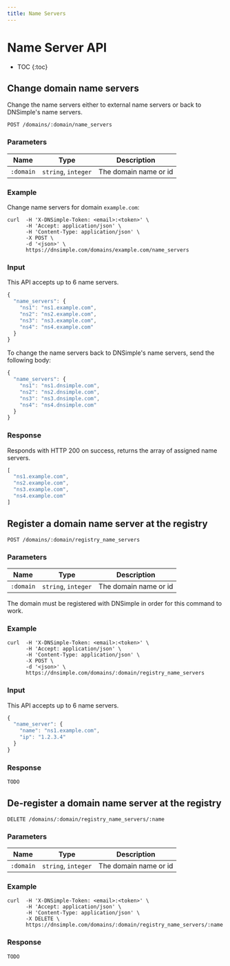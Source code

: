 ```yaml
---
title: Name Servers
---
```


# Name Server API

* TOC
{:toc}


## Change domain name servers

Change the name servers either to external name servers or back to DNSimple's name servers.

    POST /domains/:domain/name_servers

### Parameters

| Name | Type | Description |
| -----|------|-------------|
`:domain` | `string`, `integer` | The domain name or id

### Example

Change name servers for domain `example.com`:

    curl  -H 'X-DNSimple-Token: <email>:<token>' \
          -H 'Accept: application/json' \
          -H 'Content-Type: application/json' \
          -X POST \
          -d '<json>' \
          https://dnsimple.com/domains/example.com/name_servers

### Input

This API accepts up to 6 name servers.

~~~ js
{
  "name_servers": {
    "ns1": "ns1.example.com",
    "ns2": "ns2.example.com",
    "ns3": "ns3.example.com",
    "ns4": "ns4.example.com"
  }
}
~~~

To change the name servers back to DNSimple's name servers, send the following body:

~~~ js
{
  "name_servers": {
    "ns1": "ns1.dnsimple.com",
    "ns2": "ns2.dnsimple.com",
    "ns3": "ns3.dnsimple.com",
    "ns4": "ns4.dnsimple.com"
  }
}
~~~

### Response

Responds with HTTP 200 on success, returns the array of assigned name servers.

~~~ js
[
  "ns1.example.com",
  "ns2.example.com",
  "ns3.example.com",
  "ns4.example.com"
]
~~~


## Register a domain name server at the registry

    POST /domains/:domain/registry_name_servers

### Parameters

| Name | Type | Description |
| -----|------|-------------|
`:domain` | `string`, `integer` | The domain name or id

The domain must be registered with DNSimple in order for this command to work.

### Example

    curl  -H 'X-DNSimple-Token: <email>:<token>' \
          -H 'Accept: application/json' \
          -H 'Content-Type: application/json' \
          -X POST \
          -d '<json>' \
          https://dnsimple.com/domains/:domain/registry_name_servers

### Input

This API accepts up to 6 name servers.

~~~ js
{
  "name_server": {
    "name": "ns1.example.com",
    "ip": "1.2.3.4"
  }
}
~~~

### Response

~~~ js
TODO
~~~


## De-register a domain name server at the registry

    DELETE /domains/:domain/registry_name_servers/:name

### Parameters

| Name | Type | Description |
| -----|------|-------------|
`:domain` | `string`, `integer` | The domain name or id

### Example

    curl  -H 'X-DNSimple-Token: <email>:<token>' \
          -H 'Accept: application/json' \
          -H 'Content-Type: application/json' \
          -X DELETE \
          https://dnsimple.com/domains/:domain/registry_name_servers/:name

### Response

~~~ js
TODO
~~~
